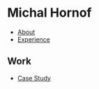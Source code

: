 # Michal Hornof

- [About](02-intentional-aboutness/portfolio-text.md)
- [Experience](03-curriculum-vitae/cv-michalhornof.md)

## Work
- [Case Study](02-intentional-aboutness/case-study.md)


